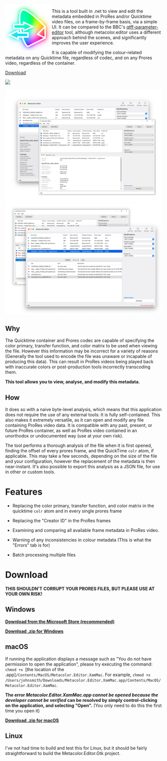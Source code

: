 <img align="left" width="150" src="https://raw.githubusercontent.com/piersdeseilligny/metacolor.editor/master/Metacolor.Editor/Assets/icon.png">

This is a tool built in .net to view and edit the metadata embedded in ProRes and/or Quicktime video files, on a frame-by-frame basis, via a simple UI. It can be compared to the BBC's [qtff-parameter-editor](https://github.com/bbc/qtff-parameter-editor) tool, although metacolor.editor uses a different approach behind the scenes, and significantly improves the user experience.


It is capable of modifying the colour-related metadata on any Quicktime file, regardless of codec, and on any Prores video, regardless of the container.

[Download](https://github.com/piersdeseilligny/metacolor.editor#user-content-download)

<a href="https://paypal.me/piersdeseilligny"><img width="100"  src="https://wpcgames.com/wp-content/uploads/2020/04/paypal-donate-button.png"></img></a>


![Screenshot](https://raw.githubusercontent.com/piersdeseilligny/metacolor.editor/master/screen1_both.png)
![Screenshot](https://raw.githubusercontent.com/piersdeseilligny/metacolor.editor/master/screen2_both.png)




## Why
The Quicktime container and Prores codec are capable of specifying the color primary, transfer function, and color matrix to be used when viewing the file. However this information may be incorrect for a variety of reasons (Generally the tool used to encode the file was unaware or incapable of producing this data). This can result in ProRes videos being played back with inaccurate colors or post-production tools incorrectly transcoding them.

**This tool allows you to view, analyse, and modify this metadata.**


## How

It does so with a naive byte-level analysis, which means that this application does not require the use of any external tools: It is fully self-contained. This also makes it extremely versatile, as it can open and modify any file containing ProRes video data. It is compatible with any past, present, or future ProRes container, as well as ProRes video contained in an unorthodox or undocumented way (use at your own risk). 

The tool performs a thorough analysis of the file when it is first opened, finding the offset of every prores frame, and the QuickTime `colr` atom, if applicable. This may take a few seconds, depending on the size of the file and your configuration, however the replacement of the metadata is then near-instant. It's also possible to export this analysis as a JSON file, for use in other or custom tools.

# Features

* Replacing the color primary, transfer function, and color matrix in the quicktime `colr` atom and in every single prores frame

* Replacing the "Creator ID" in the ProRes frames

* Examining and comparing all available frame metadata in ProRes video.

* Warning of any inconsistencies in colour metadata (This is what the "Errors" tab is for)

* Batch processing multiple files


# Download

**THIS SHOULDN'T CORRUPT YOUR PRORES FILES, BUT PLEASE USE AT YOUR OWN RISK!**

## Windows

**[Download from the Microsoft Store (recommended)](https://www.microsoft.com/store/productId/9PLK5VZS2QN8)**

**[Download .zip for Windows](https://github.com/piersdeseilligny/metacolor.editor/releases)**

## macOS

If running the application displays a message such as "You do not have permission to open the application", please try executing the command: `chmod +x `[the location of the .app]`/Contents/MacOS/Metacolor.Editor.XamMac`. 
For example, `chmod +x /Users/johnsmith/Downloads/Metacolor.Editor.XamMac.app/Contents/MacOS/Metacolor.Editor.XamMac`.

**The error *Metacolor.Editor.XamMac.app cannot be opened because the developer cannot be verified* can be resolved by simply control-clicking on the application, and selecting "Open".** (You only need to do this the first time you open it)

**[Download .zip for macOS](https://github.com/piersdeseilligny/metacolor.editor/releases)**


## Linux

I've not had time to build and test this for Linux, but it should be fairly straightforward to build the Metacolor.Editor.Gtk project.
